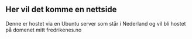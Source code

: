 ## Her vil det komme en nettside

Denne er hostet via en Ubuntu server som står i Nederland og vil bli hostet på domenet mitt
fredrikenes.no


